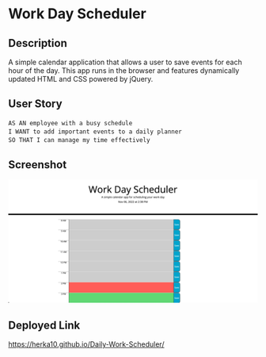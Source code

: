 # Work Day Scheduler

## Description

A simple calendar application that allows a user to save events for each hour of the day. This app runs in the browser and features dynamically updated HTML and CSS powered by jQuery.

## User Story

```md
AS AN employee with a busy schedule
I WANT to add important events to a daily planner
SO THAT I can manage my time effectively
```

## Screenshot

![A user clicks on slots on the color-coded calendar and edits the events.](./Assets/schedulerScreenshot.png)


## Deployed Link

https://herka10.github.io/Daily-Work-Scheduler/
